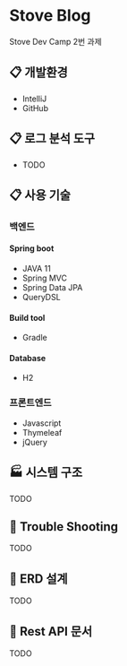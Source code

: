# Stove Blog
Stove Dev Camp 2번 과제

## :clipboard: 개발환경
* IntelliJ
* GitHub

## :clipboard: 로그 분석 도구
* TODO

## :clipboard: 사용 기술
### 백엔드
#### Spring boot
* JAVA 11
* Spring MVC
* Spring Data JPA
* QueryDSL

#### Build tool
* Gradle

#### Database
* H2

### 프론트엔드
* Javascript
* Thymeleaf
* jQuery


## :factory: 시스템 구조
 TODO

## :link: Trouble Shooting
 TODO
## :link: ERD 설계
TODO
## :link: Rest API 문서
TODO
